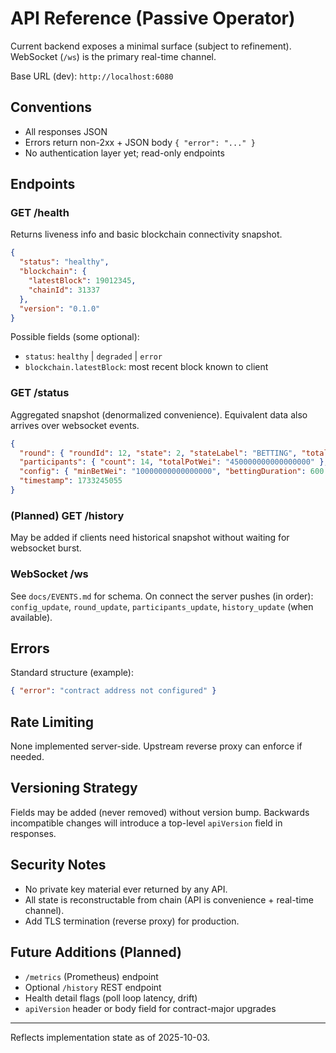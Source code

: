 # API Reference (Passive Operator)

Current backend exposes a minimal surface (subject to refinement). WebSocket (`/ws`) is the primary real-time channel.

Base URL (dev): `http://localhost:6080`

## Conventions
- All responses JSON
- Errors return non-2xx + JSON body `{ "error": "..." }`
- No authentication layer yet; read-only endpoints

## Endpoints

### GET /health
Returns liveness info and basic blockchain connectivity snapshot.
```json
{
  "status": "healthy",
  "blockchain": {
    "latestBlock": 19012345,
    "chainId": 31337
  },
  "version": "0.1.0"
}
```
Possible fields (some optional):
- `status`: `healthy` | `degraded` | `error`
- `blockchain.latestBlock`: most recent block known to client

### GET /status
Aggregated snapshot (denormalized convenience). Equivalent data also arrives over websocket events.
```json
{
  "round": { "roundId": 12, "state": 2, "stateLabel": "BETTING", "totalPotWei": "450000000000000000" },
  "participants": { "count": 14, "totalPotWei": "450000000000000000" },
  "config": { "minBetWei": "10000000000000000", "bettingDuration": 600 },
  "timestamp": 1733245055
}
```

### (Planned) GET /history
May be added if clients need historical snapshot without waiting for websocket burst.

### WebSocket /ws
See `docs/EVENTS.md` for schema. On connect the server pushes (in order): `config_update`, `round_update`, `participants_update`, `history_update` (when available).

## Errors
Standard structure (example):
```json
{ "error": "contract address not configured" }
```

## Rate Limiting
None implemented server-side. Upstream reverse proxy can enforce if needed.

## Versioning Strategy
Fields may be added (never removed) without version bump. Backwards incompatible changes will introduce a top-level `apiVersion` field in responses.

## Security Notes
- No private key material ever returned by any API.
- All state is reconstructable from chain (API is convenience + real-time channel).
- Add TLS termination (reverse proxy) for production.

## Future Additions (Planned)
- `/metrics` (Prometheus) endpoint
- Optional `/history` REST endpoint
- Health detail flags (poll loop latency, drift)
- `apiVersion` header or body field for contract-major upgrades

---
Reflects implementation state as of 2025-10-03.
